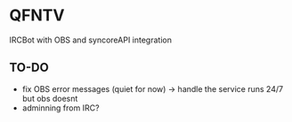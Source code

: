 # QFNTV
 IRCBot with OBS and syncoreAPI integration

## TO-DO
  - fix OBS error messages (quiet for now) -> handle the service runs 24/7 but obs doesnt
  - adminning from IRC?